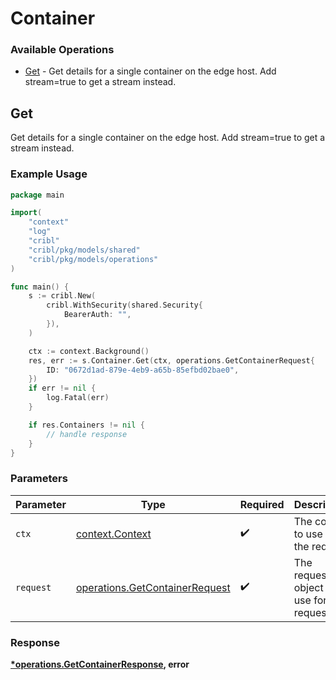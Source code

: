 # Container

### Available Operations

* [Get](#get) - Get details for a single container on the edge host. Add stream=true to get a stream instead.

## Get

Get details for a single container on the edge host. Add stream=true to get a stream instead.

### Example Usage

```go
package main

import(
	"context"
	"log"
	"cribl"
	"cribl/pkg/models/shared"
	"cribl/pkg/models/operations"
)

func main() {
    s := cribl.New(
        cribl.WithSecurity(shared.Security{
            BearerAuth: "",
        }),
    )

    ctx := context.Background()
    res, err := s.Container.Get(ctx, operations.GetContainerRequest{
        ID: "0672d1ad-879e-4eb9-a65b-85efbd02bae0",
    })
    if err != nil {
        log.Fatal(err)
    }

    if res.Containers != nil {
        // handle response
    }
}
```

### Parameters

| Parameter                                                                        | Type                                                                             | Required                                                                         | Description                                                                      |
| -------------------------------------------------------------------------------- | -------------------------------------------------------------------------------- | -------------------------------------------------------------------------------- | -------------------------------------------------------------------------------- |
| `ctx`                                                                            | [context.Context](https://pkg.go.dev/context#Context)                            | :heavy_check_mark:                                                               | The context to use for the request.                                              |
| `request`                                                                        | [operations.GetContainerRequest](../../models/operations/getcontainerrequest.md) | :heavy_check_mark:                                                               | The request object to use for the request.                                       |


### Response

**[*operations.GetContainerResponse](../../models/operations/getcontainerresponse.md), error**

